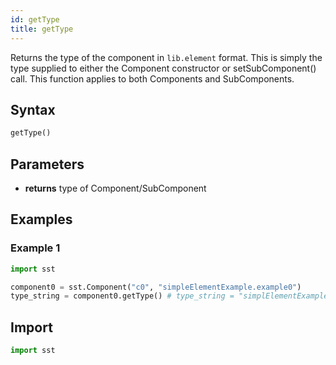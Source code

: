 ```yaml
---
id: getType
title: getType
---
```


<!---
SAND2022-6843 O
Source: sst-documentation/manuals/python
--->

Returns the type of the component in `lib.element` format. This is simply the type supplied to either the Component constructor or setSubComponent() call. This function applies to both Components and SubComponents.

## Syntax
```python
getType()
```

## Parameters
* **returns** type of Component/SubComponent 


## Examples

### Example 1
```python
import sst

component0 = sst.Component("c0", "simpleElementExample.example0")
type_string = component0.getType() # type_string = "simplElementExample.example0"
```

## Import
```python
import sst
```
